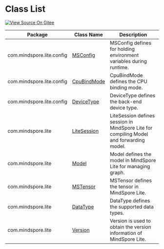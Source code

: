 # Class List

[![View Source On Gitee](https://gitee.com/mindspore/docs/raw/r1.5/resource/_static/logo_source_en.png)](https://gitee.com/mindspore/docs/blob/r1.5/docs/lite/api/source_en/api_java/class_list.md)

| Package                   | Class Name | Description                                              |
| ------------------------- | -------------- | ------------------------------------------------------------ |
| com.mindspore.lite.config | [MSConfig](https://www.mindspore.cn/lite/api/en/r1.5/api_java/msconfig.html) | MSConfig defines for holding environment variables during runtime. |
| com.mindspore.lite.config | [CpuBindMode](https://gitee.com/mindspore/mindspore/blob/r1.5/mindspore/lite/java/java/common/src/main/java/com/mindspore/lite/config/CpuBindMode.java) | CpuBindMode defines the CPU binding mode.                    |
| com.mindspore.lite.config | [DeviceType](https://gitee.com/mindspore/mindspore/blob/r1.5/mindspore/lite/java/java/common/src/main/java/com/mindspore/lite/config/DeviceType.java) | DeviceType defines the back-end device type.                 |
| com.mindspore.lite        | [LiteSession](https://www.mindspore.cn/lite/api/en/r1.5/api_java/lite_session.html) | LiteSession defines session in MindSpore Lite for compiling Model and forwarding model. |
| com.mindspore.lite        | [Model](https://www.mindspore.cn/lite/api/en/r1.5/api_java/model.html) | Model defines the model in MindSpore Lite for managing graph.    |
| com.mindspore.lite        | [MSTensor](https://www.mindspore.cn/lite/api/en/r1.5/api_java/mstensor.html) | MSTensor defines the tensor in MindSpore Lite.                   |
| com.mindspore.lite        | [DataType](https://gitee.com/mindspore/mindspore/blob/r1.5/mindspore/lite/java/java/common/src/main/java/com/mindspore/lite/DataType.java) | DataType defines the supported data types.                   |
| com.mindspore.lite        | [Version](https://gitee.com/mindspore/mindspore/blob/r1.5/mindspore/lite/java/java/common/src/main/java/com/mindspore/lite/Version.java) | Version is used to obtain the version information of MindSpore Lite. |
